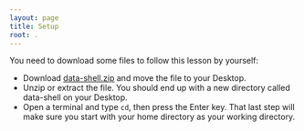 ```yaml
---
layout: page
title: Setup
root: .
---
```

You need to download some files to follow this lesson by yourself:

- Download [data-shell.zip](http://swcarpentry.github.io/shell-novice/data/data-shell.zip) and move the file to your Desktop.
- Unzip or extract the file. You should end up with a new directory called data-shell on your Desktop.
- Open a terminal and type `cd`, then press the Enter key. That last step will make sure you start with your home directory as your working directory.
